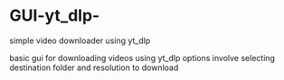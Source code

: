 # GUI-yt_dlp-
simple video downloader  using yt_dlp

basic gui for downloading videos using yt_dlp
options involve selecting destination folder and resolution  to download 
